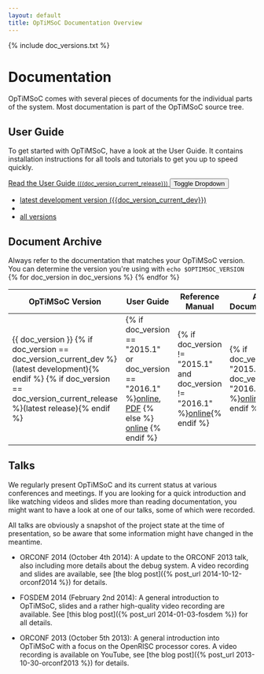 ```yaml
---
layout: default
title: OpTiMSoC Documentation Overview
---
```

{% include doc_versions.txt %}

# Documentation

OpTiMSoC comes with several pieces of documents for the individual parts of the system.
Most documentation is part of the OpTiMSoC source tree.

## User Guide

To get started with OpTiMSoC, have a look at the User Guide. It contains
installation instructions for all tools and tutorials to get you up to speed
quickly.

<div class="btn-group">
  <a class="btn btn-primary"
     href="/docs/{{doc_version_current_release}}/user-guide/chap_introduction.html"
     role="button">
    <span class="glyphicon glyphicon-book" aria-hidden="true"></span> Read the User Guide <small>({{doc_version_current_release}})</small>
  </a>

  <button type="button" class="btn btn-primary dropdown-toggle" data-toggle="dropdown" aria-haspopup="true" aria-expanded="false">
    <span class="caret"></span>
    <span class="sr-only">Toggle Dropdown</span>
  </button>
  <ul class="dropdown-menu">
    <li>
      <a href="/docs/{{doc_version_current_dev}}/user_guide/index.html">latest development version ({{doc_version_current_dev}})</a>
    </li>
    <li role="separator" class="divider"></li>
    <li><a href="#document-archive">all versions</a></li>
  </ul>
</div>

## Document Archive
<div class="alert alert-warning">
Always refer to the documentation that matches your OpTiMSoC version.
You can determine the version you're using with <code>echo $OPTIMSOC_VERSION</code>
</div>

<table class="table table-striped">
  <thead>
    <tr>
      <th>OpTiMSoC Version</th>
      <th>User Guide</th>
      <th>Reference Manual</th>
      <th>API Documentation</th>
    </tr>
  </thead>
  {% for doc_version in doc_versions %}
    <tr>
      <td>
        {{ doc_version }}
        {% if doc_version == doc_version_current_dev %}(latest development){% endif %}
        {% if doc_version == doc_version_current_release %}(latest release){% endif %}
      </td>
      <td>
        {% if doc_version == "2015.1" or doc_version == "2016.1" %}<a href="/docs/{{ doc_version }}/user-guide/chap_introduction.html">online</a>,
        <a href="/docs/{{ doc_version }}/user-guide.pdf">PDF</a>
		{% else %}
        <a href="/docs/{{ doc_version }}/user_guide/index.html">online</a>
        {% endif %}
      </td>
      <td>{% if doc_version != "2015.1" and doc_version != "2016.1" %}<a href="/docs/{{ doc_version }}/refman/index.html">online</a>{% endif %}</td>
      <td>{% if doc_version != "2015.1" and doc_version != "2016.1" %}<a href="/docs/{{ doc_version }}/api/index.html">online</a>{% endif %}</td>
    </tr>
  {% endfor %}
</table>

## Talks

We regularly present OpTiMSoC and its current status at various conferences
and meetings. If you are looking for a quick introduction and like watching
videos and slides more than reading documentation, you might want to have a
look at one of our talks, some of which were recorded.

All talks are obviously a snapshot of the project state at the time of
presentation, so be aware that some information might have changed in the
meantime.

 * ORCONF 2014 (October 4th 2014): A update to the ORCONF 2013 talk, also
   including more details about the debug system. A video recording and slides
   are available, see [the blog post]({% post_url 2014-10-12-orconf2014 %}) for
   details.

 * FOSDEM 2014 (February 2nd 2014): A general introduction to OpTiMSoC, slides
   and a rather high-quality video recording are available. See
   [this blog post]({% post_url 2014-01-03-fosdem %}) for all details.

 * ORCONF 2013 (October 5th 2013): A general introduction into OpTiMSoC with a
   focus on the OpenRISC processor cores. A video recording is available on
   YouTube, see [the blog post]({% post_url 2013-10-30-orconf2013 %}) for
   details.

